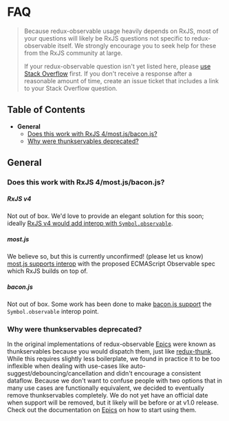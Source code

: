 # FAQ

> Because redux-observable usage heavily depends on RxJS, most of your questions will likely be RxJS questions not specific to redux-observable itself. We strongly encourage you to seek help for these from the RxJS community at large.
> 
> If your redux-observable question isn't yet listed here, please [use Stack Overflow](http://stackoverflow.com/questions/tagged/redux-observable) first. If you don't receive a response after a reasonable amount of time, create an issue ticket that includes a link to your Stack Overflow question.

## Table of Contents

- **General**
  - [Does this work with RxJS 4/most.js/bacon.js?](#general-rxjs-v4)
  - [Why were thunkservables deprecated?](#general-thunkservables-deprecated)

## General

<a id="general-rxjs-v4"></a>
### Does this work with RxJS 4/most.js/bacon.js? 

##### RxJS v4

Not out of box. We'd love to provide an elegant solution for this soon; ideally [RxJS v4 would add interop with `Symbol.observable`](https://github.com/Reactive-Extensions/RxJS/issues/1225).

##### most.js

We believe so, but this is currently unconfirmed! (please let us know) [most.js supports interop](https://github.com/cujojs/most/blob/master/docs/api.md#draft-es-observable-interop) with the proposed ECMAScript Observable spec which RxJS builds on top of.

##### bacon.js

Not out of box. Some work has been done to make [bacon.js support](https://github.com/baconjs/bacon.js/issues/633) the `Symbol.observable` interop point.

<a id="miscellaneous-thunkservables-deprecated"></a>
### Why were thunkservables deprecated? 

In the original implementations of redux-observable [Epics](basics/Epics.md) were known as thunkservables because you would dispatch them, just like [redux-thunk](https://github.com/gaearon/redux-thunk). While this requires slightly less boilerplate, we found in practice it to be too inflexible when dealing with use-cases like auto-suggest/debouncing/cancellation and didn't encourage a consistent dataflow. Because we don't want to confuse people with two options that in many use cases are functionally equivalent, we decided to eventually remove thunkservables completely. We do not yet have an official date when support will be removed, but it likely will be before or at v1.0 release. Check out the documentation on [Epics](basics/Epics.md) on how to start using them.